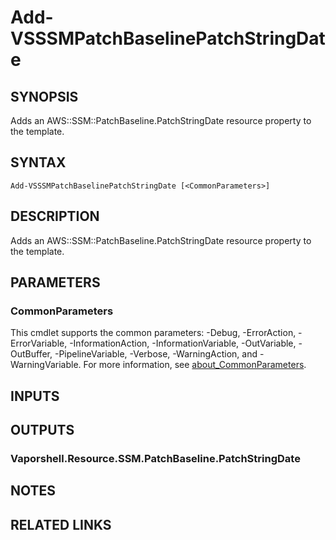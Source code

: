 # Add-VSSSMPatchBaselinePatchStringDate

## SYNOPSIS
Adds an AWS::SSM::PatchBaseline.PatchStringDate resource property to the template.

## SYNTAX

```
Add-VSSSMPatchBaselinePatchStringDate [<CommonParameters>]
```

## DESCRIPTION
Adds an AWS::SSM::PatchBaseline.PatchStringDate resource property to the template.

## PARAMETERS

### CommonParameters
This cmdlet supports the common parameters: -Debug, -ErrorAction, -ErrorVariable, -InformationAction, -InformationVariable, -OutVariable, -OutBuffer, -PipelineVariable, -Verbose, -WarningAction, and -WarningVariable. For more information, see [about_CommonParameters](http://go.microsoft.com/fwlink/?LinkID=113216).

## INPUTS

## OUTPUTS

### Vaporshell.Resource.SSM.PatchBaseline.PatchStringDate
## NOTES

## RELATED LINKS
